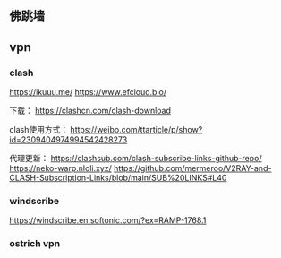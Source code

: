 ## 佛跳墙

## vpn
### clash
https://ikuuu.me/
https://www.efcloud.bio/

下载：
https://clashcn.com/clash-download

clash使用方式：
https://weibo.com/ttarticle/p/show?id=2309404974994542428273

代理更新：
https://clashsub.com/clash-subscribe-links-github-repo/
https://neko-warp.nloli.xyz/
https://github.com/mermeroo/V2RAY-and-CLASH-Subscription-Links/blob/main/SUB%20LINKS#L40


### windscribe
https://windscribe.en.softonic.com/?ex=RAMP-1768.1

### ostrich vpn